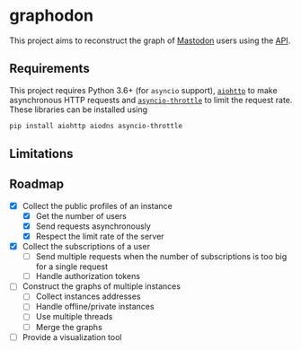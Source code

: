 # graphodon

This project aims to reconstruct the graph of [Mastodon](https://joinmastodon.org/) users using the [API](https://docs.joinmastodon.org/methods/).

## Requirements

This project requires Python 3.6+ (for `asyncio` support), [`aiohttp`](https://docs.aiohttp.org/en/stable/) to make asynchronous HTTP requests and [`asyncio-throttle`](https://github.com/hallazzang/asyncio-throttle) to limit the request rate.
These libraries can be installed using
```sh
pip install aiohttp aiodns asyncio-throttle
```

## Limitations

## Roadmap

- [x] Collect the public profiles of an instance
    - [x] Get the number of users
    - [x] Send requests asynchronously
    - [x] Respect the limit rate of the server
- [x] Collect the subscriptions of a user
    - [ ] Send multiple requests when the number of subscriptions is too big for a single request
    - [ ] Handle authorization tokens
- [ ] Construct the graphs of multiple instances
    - [ ] Collect instances addresses
    - [ ] Handle offline/private instances
    - [ ] Use multiple threads
    - [ ] Merge the graphs
- [ ] Provide a visualization tool
